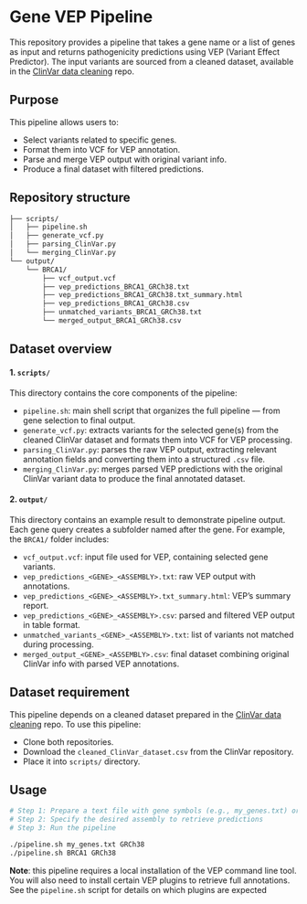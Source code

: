 # Gene VEP Pipeline
This repository provides a pipeline that takes a gene name or a list of genes as input and returns pathogenicity predictions using VEP (Variant Effect Predictor). The input variants are sourced from a cleaned dataset, available in the [ClinVar data cleaning](https://github.com/AitanaESCI/ClinVar-Data-Cleaning) repo.


## Purpose
This pipeline allows users to:
  - Select variants related to specific genes.
  - Format them into VCF for VEP annotation.
  - Parse and merge VEP output with original variant info.
  - Produce a final dataset with filtered predictions.


## Repository structure
```bash
├── scripts/
│   ├── pipeline.sh 
│   ├── generate_vcf.py 
│   ├── parsing_ClinVar.py
│   └── merging_ClinVar.py 
└── output/
    └── BRCA1/
        ├── vcf_output.vcf
        ├── vep_predictions_BRCA1_GRCh38.txt
        ├── vep_predictions_BRCA1_GRCh38.txt_summary.html
        ├── vep_predictions_BRCA1_GRCh38.csv
        ├── unmatched_variants_BRCA1_GRCh38.txt
        └── merged_output_BRCA1_GRCh38.csv
```

## Dataset overview

#### 1. `scripts/`

This directory contains the core components of the pipeline:
*	`pipeline.sh`: main shell script that organizes the full pipeline — from gene selection to final output.
* `generate_vcf.py`: extracts variants for the selected gene(s) from the cleaned ClinVar dataset and formats them into VCF for VEP processing.
* `parsing_ClinVar.py`: parses the raw VEP output, extracting relevant annotation fields and converting them into a structured `.csv` file.
* `merging_ClinVar.py`: merges parsed VEP predictions with the original ClinVar variant data to produce the final annotated dataset.


#### 2. `output/`

This directory contains an example result to demonstrate pipeline output. Each gene query creates a subfolder named after the gene. For example, the `BRCA1/` folder includes:
* `vcf_output.vcf`: input file used for VEP, containing selected gene variants.
* `vep_predictions_<GENE>_<ASSEMBLY>.txt`: raw VEP output with annotations.
* `vep_predictions_<GENE>_<ASSEMBLY>.txt_summary.html`: VEP’s summary report.
* `vep_predictions_<GENE>_<ASSEMBLY>.csv`: parsed and filtered VEP output in table format.
* `unmatched_variants_<GENE>_<ASSEMBLY>.txt`: list of variants not matched during processing.
* `merged_output_<GENE>_<ASSEMBLY>.csv`: final dataset combining original ClinVar info with parsed VEP annotations.


## Dataset requirement
This pipeline depends on a cleaned dataset prepared in the [ClinVar data cleaning](https://github.com/AitanaESCI/ClinVar-Data-Cleaning) repo.
To use this pipeline:
  - Clone both repositories.
  - Download the `cleaned_ClinVar_dataset.csv` from the ClinVar repository.
  - Place it into `scripts/` directory.


## Usage
```bash
# Step 1: Prepare a text file with gene symbols (e.g., my_genes.txt) or directly input a gene name
# Step 2: Specify the desired assembly to retrieve predictions
# Step 3: Run the pipeline

./pipeline.sh my_genes.txt GRCh38
./pipeline.sh BRCA1 GRCh38
```

**Note**: this pipeline requires a local installation of the VEP command line tool.
You will also need to install certain VEP plugins to retrieve full annotations.
See the `pipeline.sh` script for details on which plugins are expected

